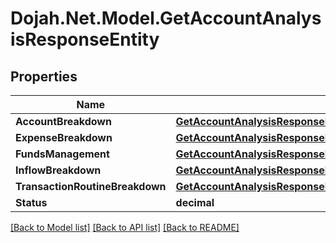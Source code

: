 # Dojah.Net.Model.GetAccountAnalysisResponseEntity

## Properties

Name | Type | Description | Notes
------------ | ------------- | ------------- | -------------
**AccountBreakdown** | [**GetAccountAnalysisResponseEntityAccountBreakdown**](GetAccountAnalysisResponseEntityAccountBreakdown.md) |  | [optional] 
**ExpenseBreakdown** | [**GetAccountAnalysisResponseEntityExpenseBreakdown**](GetAccountAnalysisResponseEntityExpenseBreakdown.md) |  | [optional] 
**FundsManagement** | [**GetAccountAnalysisResponseEntityFundsManagement**](GetAccountAnalysisResponseEntityFundsManagement.md) |  | [optional] 
**InflowBreakdown** | [**GetAccountAnalysisResponseEntityInflowBreakdown**](GetAccountAnalysisResponseEntityInflowBreakdown.md) |  | [optional] 
**TransactionRoutineBreakdown** | [**GetAccountAnalysisResponseEntityTransactionRoutineBreakdown**](GetAccountAnalysisResponseEntityTransactionRoutineBreakdown.md) |  | [optional] 
**Status** | **decimal** |  | [optional] 

[[Back to Model list]](../README.md#documentation-for-models) [[Back to API list]](../README.md#documentation-for-api-endpoints) [[Back to README]](../README.md)

